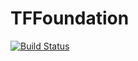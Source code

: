 # TFFoundation

[![Build Status](https://travis-ci.org/TriforkKRK/TFFoundation.svg?branch=master)](https://travis-ci.org/TriforkKRK/TFFoundation)
